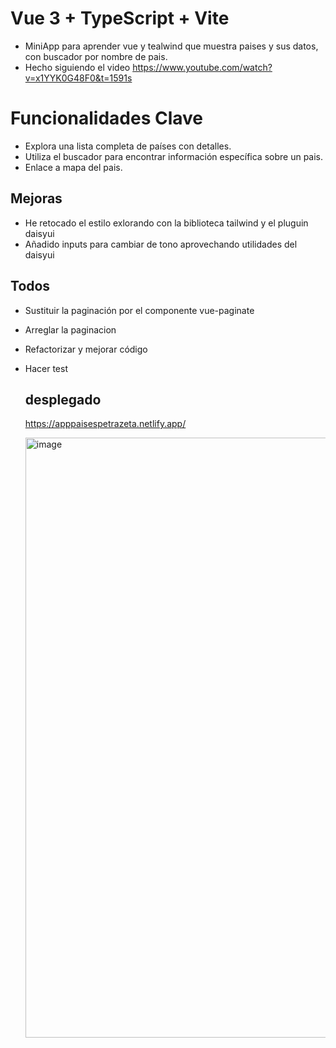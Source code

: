 # Vue 3 + TypeScript + Vite

- MiniApp para aprender vue y tealwind que muestra paises y sus datos, con buscador por nombre de pais.
- Hecho siguiendo el video  https://www.youtube.com/watch?v=x1YYK0G48F0&t=1591s


# Funcionalidades Clave
- Explora una lista completa de países con detalles.
- Utiliza el buscador para encontrar información específica sobre un pais.
- Enlace a mapa del pais.

## Mejoras
- He retocado el estilo exlorando con la biblioteca tailwind y el pluguin daisyui
- Añadido inputs para cambiar de tono aprovechando utilidades del daisyui

## Todos
- Sustituir la paginación por el componente vue-paginate
- Arreglar la paginacion
- Refactorizar y mejorar código
- Hacer test

  ## desplegado
  https://apppaisespetrazeta.netlify.app/

   <img width="960" alt="image" src="https://github.com/PetraZeta/AppPaises/assets/99441285/fef01f9e-d5ca-449c-8193-4bd6875600fb">



